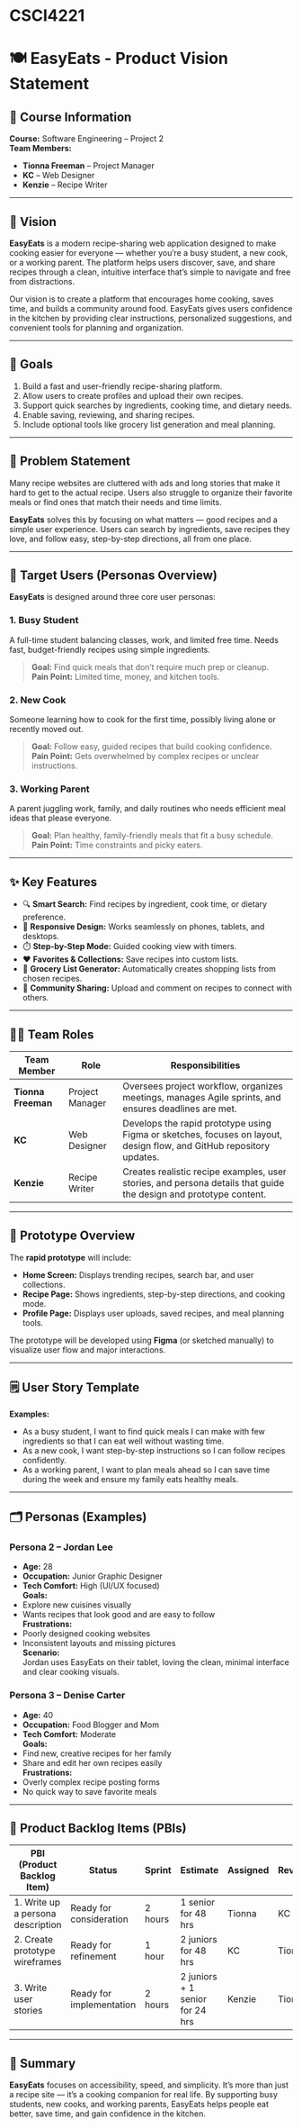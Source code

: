# CSCI4221
# 🍽️ EasyEats - Product Vision Statement

## 📘 Course Information
**Course:** Software Engineering – Project 2  
**Team Members:**  
- **Tionna Freeman** – Project Manager  
- **KC** – Web Designer  
- **Kenzie** – Recipe Writer  

---

## 🎯 Vision
**EasyEats** is a modern recipe-sharing web application designed to make cooking easier for everyone — whether you’re a busy student, a new cook, or a working parent. The platform helps users discover, save, and share recipes through a clean, intuitive interface that’s simple to navigate and free from distractions.

Our vision is to create a platform that encourages home cooking, saves time, and builds a community around food. EasyEats gives users confidence in the kitchen by providing clear instructions, personalized suggestions, and convenient tools for planning and organization.

---

## 🧩 Goals
1. Build a fast and user-friendly recipe-sharing platform.  
2. Allow users to create profiles and upload their own recipes.  
3. Support quick searches by ingredients, cooking time, and dietary needs.  
4. Enable saving, reviewing, and sharing recipes.  
5. Include optional tools like grocery list generation and meal planning.  

---

## 🧠 Problem Statement
Many recipe websites are cluttered with ads and long stories that make it hard to get to the actual recipe. Users also struggle to organize their favorite meals or find ones that match their needs and time limits.

**EasyEats** solves this by focusing on what matters — good recipes and a simple user experience. Users can search by ingredients, save recipes they love, and follow easy, step-by-step directions, all from one place.

---

## 👥 Target Users (Personas Overview)
**EasyEats** is designed around three core user personas:

### 1. Busy Student
A full-time student balancing classes, work, and limited free time. Needs fast, budget-friendly recipes using simple ingredients.  
> **Goal:** Find quick meals that don’t require much prep or cleanup.  
> **Pain Point:** Limited time, money, and kitchen tools.  

### 2. New Cook
Someone learning how to cook for the first time, possibly living alone or recently moved out.  
> **Goal:** Follow easy, guided recipes that build cooking confidence.  
> **Pain Point:** Gets overwhelmed by complex recipes or unclear instructions.  

### 3. Working Parent
A parent juggling work, family, and daily routines who needs efficient meal ideas that please everyone.  
> **Goal:** Plan healthy, family-friendly meals that fit a busy schedule.  
> **Pain Point:** Time constraints and picky eaters.  

---

## ✨ Key Features
- 🔍 **Smart Search:** Find recipes by ingredient, cook time, or dietary preference.  
- 📱 **Responsive Design:** Works seamlessly on phones, tablets, and desktops.  
- ⏱️ **Step-by-Step Mode:** Guided cooking view with timers.  
- ❤️ **Favorites & Collections:** Save recipes into custom lists.  
- 🧺 **Grocery List Generator:** Automatically creates shopping lists from chosen recipes.  
- 👤 **Community Sharing:** Upload and comment on recipes to connect with others.  

---

## 👩‍💻 Team Roles

| Team Member | Role | Responsibilities |
|-------------|------|-----------------|
| **Tionna Freeman** | Project Manager | Oversees project workflow, organizes meetings, manages Agile sprints, and ensures deadlines are met. |
| **KC** | Web Designer | Develops the rapid prototype using Figma or sketches, focuses on layout, design flow, and GitHub repository updates. |
| **Kenzie** | Recipe Writer | Creates realistic recipe examples, user stories, and persona details that guide the design and prototype content. |

---

## 🧱 Prototype Overview
The **rapid prototype** will include:  
- **Home Screen:** Displays trending recipes, search bar, and user collections.  
- **Recipe Page:** Shows ingredients, step-by-step directions, and cooking mode.  
- **Profile Page:** Displays user uploads, saved recipes, and meal planning tools.  

The prototype will be developed using **Figma** (or sketched manually) to visualize user flow and major interactions.

---

## 🗒️ User Story Template

**Examples:**  
- As a busy student, I want to find quick meals I can make with few ingredients so that I can eat well without wasting time.  
- As a new cook, I want step-by-step instructions so I can follow recipes confidently.  
- As a working parent, I want to plan meals ahead so I can save time during the week and ensure my family eats healthy meals.  

---

## 🗂️ Personas (Examples)

### Persona 2 – Jordan Lee
- **Age:** 28  
- **Occupation:** Junior Graphic Designer  
- **Tech Comfort:** High (UI/UX focused)  
**Goals:**  
- Explore new cuisines visually  
- Wants recipes that look good and are easy to follow  
**Frustrations:**  
- Poorly designed cooking websites  
- Inconsistent layouts and missing pictures  
**Scenario:**  
Jordan uses EasyEats on their tablet, loving the clean, minimal interface and clear cooking visuals.

### Persona 3 – Denise Carter
- **Age:** 40  
- **Occupation:** Food Blogger and Mom  
- **Tech Comfort:** Moderate  
**Goals:**  
- Find new, creative recipes for her family  
- Share and edit her own recipes easily  
**Frustrations:**  
- Overly complex recipe posting forms  
- No quick way to save favorite meals

---

## 📝 Product Backlog Items (PBIs)

| PBI (Product Backlog Item)        | Status                   | Sprint  | Estimate                        | Assigned | Reviewer |
|----------------------------------|--------------------------|---------|---------------------------------|----------|----------|
| 1. Write up a persona description | Ready for consideration  | 2 hours  | 1 senior for 48 hrs             | Tionna   | KC       |
| 2. Create prototype wireframes    | Ready for refinement     | 1 hour | 2 juniors for 48 hrs         | KC       | Tionna   |
| 3. Write user stories             | Ready for implementation | 2 hours | 2 juniors + 1 senior for 24 hrs  | Kenzie   | Tionna   |

---

## 🧾 Summary
**EasyEats** focuses on accessibility, speed, and simplicity. It’s more than just a recipe site — it’s a cooking companion for real life. By supporting busy students, new cooks, and working parents, EasyEats helps people eat better, save time, and gain confidence in the kitchen.


